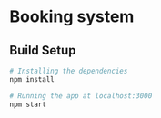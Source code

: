 # Booking system

## Build Setup

```bash
# Installing the dependencies
npm install 

# Running the app at localhost:3000
npm start
```





